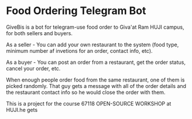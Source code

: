 # Food Ordering Telegram Bot
GiveBis is a bot for telegram-use food order to Giva'at Ram HUJI campus, for both sellers and buyers. 

As a seller - You can add your own restaurant to the system (food type, minimum number af invetions for an order, contact info, etc).

As a buyer - You can post an order from a restaurant, get the order status, cancel your order, etc.

When enough people order food from the same restaurant, one of them is picked randomly. That guy gets a message with all of the order details and the restaurant contact info so he would close the order with them.


This is a project for the course 67118 OPEN-SOURCE WORKSHOP at HUJI.he gets
